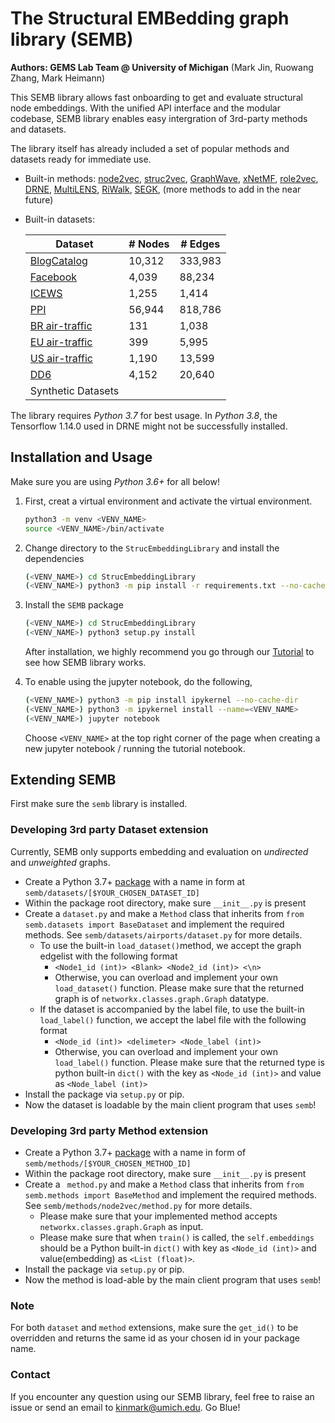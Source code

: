 # The Structural EMBedding graph library (SEMB)

**Authors: GEMS Lab Team @ University of Michigan** (Mark Jin, Ruowang Zhang, Mark Heimann)

This SEMB library allows fast onboarding to get and evaluate structural node embeddings. With the unified API interface and the modular codebase, SEMB library enables easy intergration of 3rd-party methods and datasets.

The library itself has already included a set of popular methods and datasets ready for immediate use.

- Built-in methods: [node2vec](https://github.com/aditya-grover/node2vec), [struc2vec](https://github.com/leoribeiro/struc2vec), [GraphWave](https://github.com/snap-stanford/graphwave), [xNetMF](https://github.com/GemsLab/REGAL), [role2vec](https://github.com/benedekrozemberczki/role2vec), [DRNE](https://github.com/tadpole/DRNE), [MultiLENS](https://github.com/GemsLab/MultiLENS), [RiWalk](github.com/maxuewei2/RiWalk), [SEGK](https://github.com/giannisnik/segk), (more methods to add in the near future)

- Built-in datasets: 

  | Dataset                                                      | # Nodes | # Edges |
  | ------------------------------------------------------------ | ------- | ------- |
  | [BlogCatalog](http://snap.stanford.edu/node2vec/)            | 10,312  | 333,983 |
  | [Facebook](http://snap.stanford.edu/data/egonets-Facebook.html) | 4,039   | 88,234  |
  | [ICEWS](https://dataverse.harvard.edu/dataset.xhtml?persistentId=doi:10.7910/DVN/QI2T9A) | 1,255   | 1,414   |
  | [PPI](snap.stanford.edu/graphsage/)                          | 56,944  | 818,786 |
  | [BR air-traffic](https://github.com/leoribeiro/struc2vec/tree/master/graph) | 131     | 1,038   |
  | [EU air-traffic](https://github.com/leoribeiro/struc2vec/tree/master/graph) | 399     | 5,995   |
  | [US air-traffic](https://github.com/leoribeiro/struc2vec/tree/master/graph) | 1,190   | 13,599  |
  | [DD6](https://ls11-www.cs.tu-dortmund.de/staff/morris/graphkerneldatasets) | 4,152   | 20,640  |
  | Synthetic Datasets                                           |         |         |

The library requires *Python 3.7* for best usage. In *Python 3.8*, the Tensorflow 1.14.0 used in DRNE might not be successfully installed.

## Installation and Usage

Make sure you are using *Python 3.6+* for all below!

1. First, creat a virtual environment and activate the virtual environment.

   ```bash
   python3 -m venv <VENV_NAME>
   source <VENV_NAME>/bin/activate
   ```

2. Change directory to the `StrucEmbeddingLibrary` and install the dependencies

   ```bash
   (<VENV_NAME>) cd StrucEmbeddingLibrary
   (<VENV_NAME>) python3 -m pip install -r requirements.txt --no-cache-dir
   ```

3. Install the `SEMB` package

   ```bash
   (<VENV_NAME>) cd StrucEmbeddingLibrary
   (<VENV_NAME>) python3 setup.py install
   ```

   After installation, we  highly recommend you go through our [Tutorial](https://github.com/GemsLab/StrucEmbeddingLibrary/blob/master/Tutorial.ipynb) to see how SEMB library works.

4. To enable using the jupyter notebook, do the following,

   ```bash
   (<VENV_NAME>) python3 -m pip install ipykernel --no-cache-dir
   (<VENV_NAME>) python3 -m ipykernel install --name=<VENV_NAME>
   (<VENV_NAME>) jupyter notebook
   ```

   Choose `<VENV_NAME>` at the top right corner of the page when creating a new jupyter notebook / running the tutorial notebook.



## Extending SEMB

First make sure the `semb` library is installed.

### Developing 3rd party Dataset extension

Currently, SEMB only supports embedding and evaluation on *undirected* and *unweighted* graphs.

- Create a Python 3.7+ [package](https://packaging.python.org/tutorials/packaging-projects/) with a name in form at `semb/datasets/[$YOUR_CHOSEN_DATASET_ID]`
- Within the package root directory, make sure `__init__.py` is present
- Create a `dataset.py` and make a `Method` class that inherits from `from semb.datasets import BaseDataset` and implement the required methods. See `semb/datasets/airports/dataset.py` for more details.
  - To use the built-in `load_dataset()`method, we accept the graph edgelist with the following format
    - `<Node1_id (int)> <Blank> <Node2_id (int)> <\n>`
    - Otherwise, you can overload and implement your own `load_dataset()` function. Please make sure that the returned graph is of `networkx.classes.graph.Graph` datatype. 
  - If the dataset is accompanied by the label file, to use the built-in `load_label()` function, we accept the label file with the following format
    - `<Node_id (int)> <delimeter> <Node_label (int)>`
    - Otherwise, you can overload and implement your own `load_label()` function. Please make sure that the returned type is python built-in `dict()` with the key as `<Node_id (int)>` and value as `<Node_label (int)>`
- Install the package via `setup.py` or pip.
- Now the dataset is loadable by the main client program that uses `semb`!

### Developing 3rd party Method extension

- Create a Python 3.7+ [package](https://packaging.python.org/tutorials/packaging-projects/) with a name in form of `semb/methods/[$YOUR_CHOSEN_METHOD_ID]`
- Within the package root directory, make sure `__init__.py` is present
- Create a ` method.py` and make a `Method` class that inherits from `from semb.methods import BaseMethod` and implement the required methods. See `semb/methods/node2vec/method.py` for more details.
  - Please make sure that your implemented method accepts `networkx.classes.graph.Graph` as input.
  - Please make sure that when `train()` is called, the `self.embeddings` should be a Python built-in `dict()` with key as `<Node_id (int)>` and value(embedding) as `<List (float)>`.
- Install the package via `setup.py` or pip.
- Now the method is load-able by the main client program that uses `semb`!

### Note
For both `dataset` and `method` extensions, make sure the `get_id()` to be overridden and returns the same id as your chosen id in your package name.

### Contact

If you encounter any question using our SEMB library, feel free to raise an issue or send an email to [kinmark@umich.edu](kinmark@umich.edu). Go Blue!
